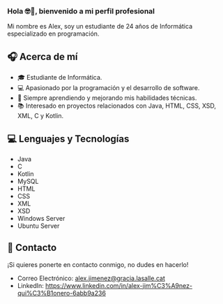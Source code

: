 ### Hola 🤓👋, bienvenido a mi perfil profesional

Mi nombre es Alex, soy un estudiante de 24 años de Informática especializado en programación. 

## 🎧 Acerca de mí

- 🎓 Estudiante de Informática.
- 💻 Apasionado por la programación y el desarrollo de software.
- 🌱 Siempre aprendiendo y mejorando mis habilidades técnicas.
- 📚 Interesado en proyectos relacionados con Java, HTML, CSS, XSD, XML, C y Kotlin.

## 💻 Lenguajes y Tecnologías 

- Java 
- C
- Kotlin
- MySQL
- HTML
- CSS
- XML
- XSD
- Windows Server
- Ubuntu Server

## 📲 Contacto 

¡Si quieres ponerte en contacto conmigo, no dudes en hacerlo!

- Correo Electrónico: alex.jimenez@gracia.lasalle.cat
- LinkedIn: https://www.linkedin.com/in/alex-jim%C3%A9nez-qui%C3%B1onero-6abb9a236

<!--
**userAl3x/userAl3x** is a ✨ _special_ ✨ repository because its `README.md` (this file) appears on your GitHub profile.

Here are some ideas to get you started:

- 🔭 I’m currently working on ...
- 🌱 I’m currently learning ...
- 👯 I’m looking to collaborate on ...
- 🤔 I’m looking for help with ...
- 💬 Ask me about ...
- 📫 How to reach me: ...
- 😄 Pronouns: ...
- ⚡ Fun fact: ...
-->

